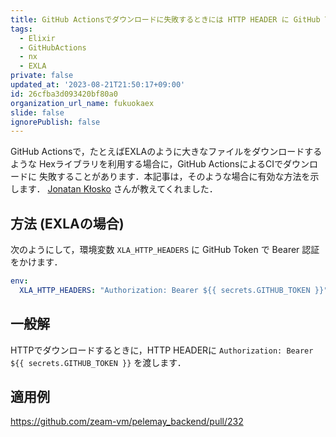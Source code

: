 ```yaml
---
title: GitHub Actionsでダウンロードに失敗するときには HTTP HEADER に GitHub TokenでBearer認証をかける
tags:
  - Elixir
  - GitHubActions
  - nx
  - EXLA
private: false
updated_at: '2023-08-21T21:50:17+09:00'
id: 26cfba3d093420bf80a0
organization_url_name: fukuokaex
slide: false
ignorePublish: false
---
```

GitHub Actionsで，たとえばEXLAのように大きなファイルをダウンロードするような
Hexライブラリを利用する場合に，GitHub ActionsによるCIでダウンロードに
失敗することがあります．本記事は，そのような場合に有効な方法を示します．
[Jonatan Kłosko](https://github.com/jonatanklosko) さんが教えてくれました．

## 方法 (EXLAの場合)

次のようにして，環境変数 `XLA_HTTP_HEADERS` に GitHub Token で Bearer 認証をかけます．

```yaml
env:
  XLA_HTTP_HEADERS: "Authorization: Bearer ${{ secrets.GITHUB_TOKEN }}"
```

## 一般解

HTTPでダウンロードするときに，HTTP HEADERに `Authorization: Bearer ${{ secrets.GITHUB_TOKEN }}` を渡します．

## 適用例

https://github.com/zeam-vm/pelemay_backend/pull/232



